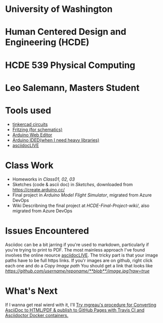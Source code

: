 # University of Washington
# Human Centered Design and Engineering (HCDE)
# HCDE 539 Physical Computing
# Leo Salemann, Masters Student

# Tools used
- [tinkercad circuits](https://www.tinkercad.com/#/dashboard?type=circuits)
- [Fritzing (for schematics)](http://fritzing.org/home/)
- [Arduino Web Editor](https://create.arduino.cc/)
- [Arduino IDED(when I need heavy libraries)](https://www.arduino.cc/en/Main/Software)
- [asciidocLIVE](https://asciidoclive.com)

# Class Work
- Homeworks in _Class01, 02, 03_
- Sketches (code & ascii doc) in _Sketches_, downloaded from https://create.arduino.cc/
- Final project in _Arduino Model Flight Simulator_, migrated from Azure DevOps
- Wiki Describning the final project at _HCDE-Final-Project-wiki/_, also migrated from Azure DevOps

# Issues Encountered
Asciidoc can be a bit jarring if you're used to markdown, particularly if you're trying to print to PDF.  The most mainless approach I've found involves the online reource [asciidocLIVE](https://asciidoclive.com).  The tricky part is that your image paths have to be full https links.  If you'r images are on github, right click each one and do a _Copy Image path_ You should get a link that looks like _https://github.com/username/reponame/**blob**/image.jpg?raw=true_

# What's Next
If I wanna get real wierd with it, I'll [Try mgreau's procedure for Converting AsciiDoc to HTML/PDF & publish to GitHub Pages with Travis CI and Asciidoctor Docker containers.](http://mgreau.com/posts/2016/03/28/asciidoc-to-gh-pages-with-travis-ci-docker-asciidoctor.html)
